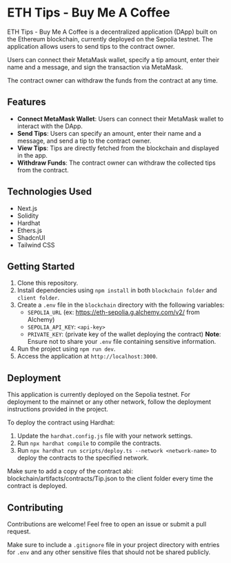 # ETH Tips - Buy Me A Coffee

ETH Tips - Buy Me A Coffee is a decentralized application (DApp) built on the Ethereum blockchain, currently deployed on the Sepolia testnet. The application allows users to send tips to the contract owner.

Users can connect their MetaMask wallet, specify a tip amount, enter their name and a message, and sign the transaction via MetaMask.

The contract owner can withdraw the funds from the contract at any time.

## Features

- **Connect MetaMask Wallet**: Users can connect their MetaMask wallet to interact with the DApp.
- **Send Tips**: Users can specify an amount, enter their name and a message, and send a tip to the contract owner.
- **View Tips**: Tips are directly fetched from the blockchain and displayed in the app.
- **Withdraw Funds**: The contract owner can withdraw the collected tips from the contract.

## Technologies Used

- Next.js
- Solidity
- Hardhat
- Ethers.js
- ShadcnUI
- Tailwind CSS

## Getting Started

1. Clone this repository.
2. Install dependencies using `npm install` in both `blockchain folder` and `client folder`.
3. Create a `.env` file in the `blockchain` directory with the following variables:
   - `SEPOLIA_URL` (ex: https://eth-sepolia.g.alchemy.com/v2/<api-key> from Alchemy)
   - `SEPOLIA_API_KEY`: `<api-key>`
   - `PRIVATE_KEY`: (private key of the wallet deploying the contract)
   **Note**: Ensure not to share your `.env` file containing sensitive information.
4. Run the project using `npm run dev`.
5. Access the application at `http://localhost:3000`.

## Deployment

This application is currently deployed on the Sepolia testnet. For deployment to the mainnet or any other network, follow the deployment instructions provided in the project.

To deploy the contract using Hardhat:

1. Update the `hardhat.config.js` file with your network settings.
2. Run `npx hardhat compile` to compile the contracts.
3. Run `npx hardhat run scripts/deploy.ts --network <network-name>` to deploy the contracts to the specified network.

Make sure to add a copy of the contract abi: blockchain/artifacts/contracts/Tip.json to the client folder every time the contract is deployed.

## Contributing

Contributions are welcome! Feel free to open an issue or submit a pull request.

Make sure to include a `.gitignore` file in your project directory with entries for `.env` and any other sensitive files that should not be shared publicly.
